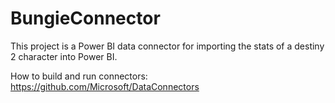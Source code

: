 # BungieConnector

This project is a Power BI data connector for importing the stats of a destiny 2 character into Power BI.

How to build and run connectors: https://github.com/Microsoft/DataConnectors
